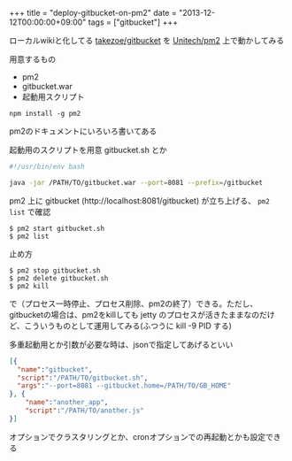 +++
title = "deploy-gitbucket-on-pm2"
date = "2013-12-12T00:00:00+09:00"
tags = ["gitbucket"]
+++

ローカルwikiと化してる [takezoe/gitbucket](https://github.com/takezoe/gitbucket) を [Unitech/pm2](https://github.com/Unitech/pm2) 上で動かしてみる

用意するもの

- pm2
- gitbucket.war
- 起動用スクリプト

```
npm install -g pm2
```

pm2のドキュメントにいろいろ書いてある

起動用のスクリプトを用意 gitbucket.sh とか

```bash
#!/usr/bin/env bash

java -jar /PATH/TO/gitbucket.war --port=8081 --prefix=/gitbucket
```

pm2 上に gitbucket (http://localhost:8081/gitbucket) が立ち上げる、  `pm2 list` で確認

```
$ pm2 start gitbucket.sh
$ pm2 list
```

止め方

```
$ pm2 stop gitbucket.sh
$ pm2 delete gitbucket.sh
$ pm2 kill
```

で（プロセス一時停止、プロセス削除、pm2の終了）できる。ただし、gitbucketの場合は、pm2をkillしても jetty のプロセスが活きたままなのだけど、こういうものとして運用してみる(ふつうに kill -9 PID する)


多重起動用とか引数が必要な時は、jsonで指定してあげるといい

```json
[{
  "name":"gitbucket",
  "script":"/PATH/TO/gitbucket.sh",
  "args":"--port=8081 --gitbucket.home=/PATH/TO/GB_HOME"
}, {
    "name":"another_app",
    "script":"/PATH/TO/another.js"
}]
```

オプションでクラスタリングとか、cronオプションでの再起動とかも設定できる